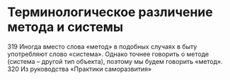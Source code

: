 # Терминологическое различение метода и системы

319 Иногда вместо слова «метод» в подобных случаях в быту употребляют слово «система». Однако точнее говорить о методе (система – другой тип объекта), поэтому мы будем говорить «метод». 
320 Из руководства «Практики саморазвития»
